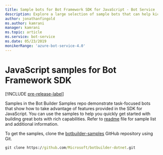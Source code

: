```yaml
---
title: Sample bots for Bot Framework SDK for JavaScript - Bot Service
description: Explore a large selection of sample bots that can help kickstart your bot development with the Bot Framework SDK for JavaScript.
author: jonathanfingold
ms.author: kamrani
manager: kamrani
ms.topic: article
ms.service: bot-service
ms.date: 05/23/2019
monikerRange: 'azure-bot-service-4.0' 
---
```


# JavaScript samples for Bot Framework SDK
[!INCLUDE [pre-release-label](../includes/pre-release-label.md)]

Samples in the Bot Builder Samples repo demonstrate task-focused bots that show how to take advantage of features provided in the SDK for JavaScript. You can use the samples to help you quickly get started with building great bots with rich capabilities. Refer to [readme](https://github.com/Microsoft/BotBuilder-Samples/blob/master/README.md) file for sample list and additional information.

To get the samples, clone the [botbuilder-samples](https://github.com/Microsoft/botbuilder-samples) GitHub repository using Git.
```cmd
git clone https://github.com/Microsoft/botbuilder-dotnet.git
```
